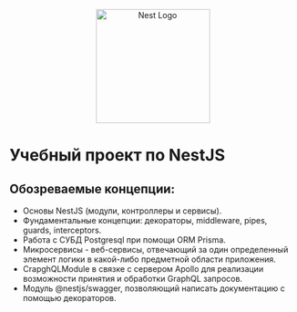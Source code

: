 <p align="center">
  <a href="http://nestjs.com/" target="blank"><img src="https://nestjs.com/img/logo-small.svg" width="200" alt="Nest Logo" /></a>
</p>

[circleci-image]: https://img.shields.io/circleci/build/github/nestjs/nest/master?token=abc123def456
[circleci-url]: https://circleci.com/gh/nestjs/nest

# Учебный проект по NestJS

## Обозреваемые концепции:
- Основы NestJS (модули, контроллеры и сервисы).
- Фундаментальные концепции: декораторы, middleware, pipes, guards, interceptors.
- Работа с СУБД Postgresql при помощи ORM Prisma.
- Микросервисы - веб-сервисы, отвечающий за один определенный элемент логики в какой-либо предметной области приложения.
- CrapghQLModule в связке с сервером Apollo для реализации возможности принятия и обработки GraphQL запросов.
- Модуль @nestjs/swagger, позволяющий написать документацию с помощью декораторов.
